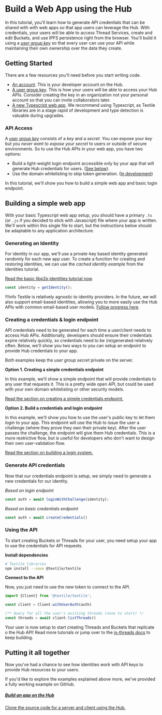 # Build a Web App using the Hub

In this tutorial, you'll learn how to generate API credentials that can be shared with with web apps so that app users can leverage the Hub. With credentials, your users will be able to access Thread Services, create and edit Buckets, and use IPFS persistence right from the browser. You'll build it using a [_user group key_](/hub/app-apis.md) so that every user can use your API while maintaining their own ownership over the data they create.

## Getting Started

There are a few resources you'll need before you start writing code.

- [An account](/hub/accounts.md). This is your developer account on the Hub.
- [A user group key](/hub/app-apis.md). This is how your users will be able to access your Hub APIs. Consider creating the key in an organization not your personal account so that you can invite collaborators later.
- [A new Typescript web app](https://webpack.js.org/guides/typescript/). We recommend using Typescript, as Textile libraries are in a stage rapid of development and type detection is valuable during upgrades.

### API Access

A [_user group key_](/hub/app-apis.md) consists of a _key_ and a _secret_. You can expose your _key_ but you *never want to expose your _secret_* to users or outside of secure environments. So to use the Hub APIs in your web app, you have two options:

* Build a light-weight login endpoint accessible only by your app that will generate Hub credentials for users. ([See below](#creating-a-login-endpoint)).
* Use the domain whitelisting to skip token generation. ([In development](https://github.com/textileio/textile/issues/109))

In this tutorial, we'll show you how to build a simple web app and basic login endpoint.

## Building a simple web app

With your basic Typescript web app setup, you should have a primary `.ts` (or `.js` if you decided to stick with Javascript) file where your app is written. We'll work within this single file to start, but the instructions below should be adaptable to any application architecture.

### Generating an Identity

For identity in our app, we'll use a private-key based identity generated randomly for each new app user. To create a function for creating and restoring identities, we can use the _cached identity example_ from the identities tutorial.

[Read the basic libp2p identities tutorial now](libp2p-identities.md).

```typescript
const identity = getIdentity();
```

!!!info
    Textile is relatively agnostic to identity providers. In the future, we will also support email-based identities, allowing you to more easily use the Hub APIs with common email-based user models. [Follow progress here](https://github.com/textileio/textile/issues/216).

### Creating a credentials & login endpoint

API credentials need to be generated for each time a user/client needs to access Hub APIs. Additionally, developers should ensure their credentials expire relatively quickly, so credentials need to be (re)generated relatively often. Below, we'll show you two ways to you can setup an endpoint to provide Hub credentials to your app.

Both examples keep the _user group secret_ private on the server.

**Option 1. Creating a simple credentials endpoint**

In this example, we'll show a simple endpoint that will provide credentials to any user that requests it. This is a pretty wide open API, but could be used with your own domain whitelisting or other security models.

[Read the section on creating a simple credentials endpoint.](simple-credentials-endpoint.md)

**Option 2. Build a credentials and login endpoint**

In this example, we'll show you how to use the user's public key to let them _login_ to your app. This endpoint will use the Hub to issue the user a challenge (where they prove they own their private key). After the user passes the challenge, the endpoint will give them Hub credentials. This is a more restrictive flow, but is useful for developers who don't want to design their own user-validation flow.

[Read the section on building a login system.](user-login-endpoint.md)

### Generate API credentials

Now that our credentials endpoint is setup, we simply need to generate a new credentials for our identity.

*Based on login endpoint*

```typescript
const auth = await loginWithChallenge(identity);
```

*Based on basic credentials endpoint*

```typescript
const auth = await createCredentials()
```

### Using the API

To start creating Buckets or Threads for your user, you need setup your app to use the credentials for API requests.

**Install dependencies**

```bash
# Textile libraries
npm install --save @textile/textile
```

**Connect to the API**

Now, you just need to use the new token to connect to the API.

```typescript
import {Client} from '@textile/textile';

const client = Client.withUserAuth(auth)

/** Query for all the user's existing threads (none to start) */
const threads = await client.listThreads()
```

Your user is now setup to start creating Threads and Buckets that replicate o the Hub API! Read more tutorials or jump over to the [js-threads docs](https://textileio.github.io/js-threads) to keep building.

## Putting it all together

Now you've had a chance to see how identities work with API keys to provide Hub resources to your users. 

If you'd like to explore the examples explained above more, we've provided a fully working example on GitHub.

<div class="txtl-options half">
  <a href="https://github.com/textileio/js-examples/tree/master/hub-browser-auth-app" class="box">
    <h5>Build an app on the Hub</h5>
    <p>Clone the source code for a server and client using the Hub.</p>
  </a>
</div>

<br />
